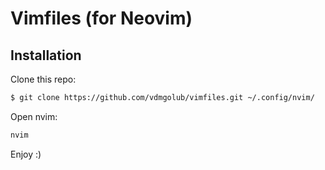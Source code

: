 # Vimfiles (for Neovim)

## Installation

Clone this repo:

```bash
$ git clone https://github.com/vdmgolub/vimfiles.git ~/.config/nvim/
```

Open nvim:

```bash
nvim
```

Enjoy :)
